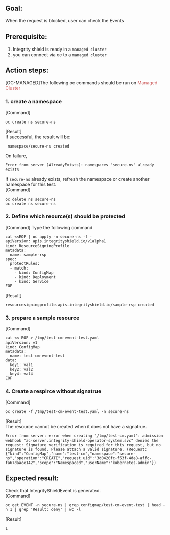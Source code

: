 ## Goal:
When the request is blocked, user can check the Events

## Prerequisite: 
1. Integrity shield is ready in a `managed cluster`
2. you can connect via oc to a `managed cluster`

## Action steps:
[OC-MANAGED]The following oc commands should be run on <font color="IndianRed"> Managed Cluster</font>

### 1. create a namespace  

[Command]  
```
oc create ns secure-ns 
```
[Result]  
If successful, the result will be:
```
 namespace/secure-ns created
```
On failure, 
```
Error from server (AlreadyExists): namespaces "secure-ns" already exists
```
If `secure-ns` already exists, refresh the namespace or create another namespace for this test.   
[Command]  
```
oc delete ns secure-ns
oc create ns secure-ns
```


### 2. Define which reource(s) should be protected  
[Command]  Type the following command
```
cat <<EOF | oc apply -n secure-ns -f -
apiVersion: apis.integrityshield.io/v1alpha1
kind: ResourceSigningProfile
metadata:
  name: sample-rsp
spec:
  protectRules:
  - match:
    - kind: ConfigMap
    - kind: Deployment
    - kind: Service
EOF
```
[Result]
```
resourcesigningprofile.apis.integrityshield.io/sample-rsp created
```

### 3. prepare a sample resource   
[Command] 
```
cat << EOF > /tmp/test-cm-event-test.yaml
apiVersion: v1
kind: ConfigMap
metadata:
  name: test-cm-event-test
data:
  key1: val1
  key2: val2
  key4: val4
EOF
```

### 4. Create a respirce without signatrue  
[Command] 
```
oc create -f /tmp/test-cm-event-test.yaml -n secure-ns
```
[Result]  
The resource cannot be created when it does not have a signatrue.
```
Error from server: error when creating "/tmp/test-cm.yaml": admission webhook "ac-server.integrity-shield-operator-system.svc" denied the request: Signature verification is required for this request, but no signature is found. Please attach a valid signature. (Request: {"kind":"ConfigMap","name":"test-cm","namespace":"secure-ns","operation":"CREATE","request.uid":"3d0420fc-f53f-4de8-affc-fa67daace142","scope":"Namespaced","userName":"kubernetes-admin"})
```

## Expected result:
Check that IntegrityShieldEvent is generated.  
[Command]
```
oc get EVENT -n secure-ns | grep configmap/test-cm-event-test | head -n 1 | grep 'Result: deny' | wc -l
```
[Result]
```
1
```